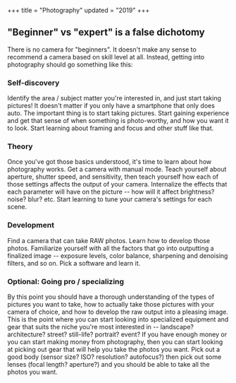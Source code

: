 +++
title = "Photography"
updated = "2019"
+++
## "Beginner" vs "expert" is a false dichotomy

There is no camera for "beginners". It doesn't make any sense to recommend a camera based on skill level at all. Instead, getting into photography should go something like this:

### Self-discovery
Identify the area / subject matter you're interested in, and just start taking pictures! It doesn't matter if you only have a smartphone that only does auto. The important thing is to start taking pictures. Start gaining experience and get that sense of when something is photo-worthy, and how you want it to look. Start learning about framing and focus and other stuff like that.

### Theory
Once you've got those basics understood, it's time to learn about how photography works. Get a camera with manual mode. Teach yourself about aperture, shutter speed, and sensitivity, then teach yourself how each of those settings affects the output of your camera. Internalize the effects that each parameter will have on the picture -- how will it affect brightness? noise? blur? etc. Start learning to tune your camera's settings for each scene.

### Development
Find a camera that can take RAW photos. Learn how to develop those photos. Familiarize yourself with all the factors that go into outputting a finalized image -- exposure levels, color balance, sharpening and denoising filters, and so on. Pick a software and learn it.

### Optional: Going pro / specializing
By this point you should have a thorough understanding of the types of pictures you want to take, how to actually take those pictures with your camera of choice, and how to develop the raw output into a pleasing image. This is the point where you can start looking into specialized equipment and gear that suits the niche you're most interested in -- landscape? architecture? street? still-life? portrait? event? If you have enough money or you can start making money from photography, then you can start looking at picking out gear that will help you take the photos you want. Pick out a good body (sensor size? ISO? resolution? autofocus?) then pick out some lenses (focal length? aperture?) and you should be able to take all the photos you want.
